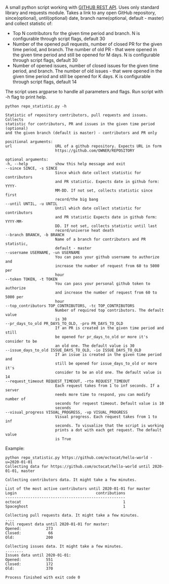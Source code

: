 A small python script working with [GITHUB REST API](https://docs.github.com/en/rest). 
Uses only standard library and requests module. Takes a link to any open GitHub repository, since(optional), until(optional) date, 
branch name(optional, default - master) and collect statistic of:
  * Top N contributors for the given time period and branch. N is configurable through script flags, default 30
  * Number of the opened pull requests, number of closed PR for the given time period, and branch. 
  The number of old PR - that were opened in the given time period and still be opened for M days. N is configurable through script flags, default 30
  * Number of opened issues, number of closed issues for the given time period, and branch. 
  The number of old issues - that were opened in the given time period and still be opened for K days. K is configurable through script flags, default 14
  

  
  The script uses argparse to handle all parameters and flags. Run script with -h flag to print help.
  ```
  python repo_statistic.py -h
  
Statistic of repository contributors, pull requests and issues. Collects
statistic for contributors, PR and issues in the given time period (optional)
and the given branch (default is master) - contributors and PR only

positional arguments:
  url                   URL of a github repository. Expects URL in form
                        https://github.com/OWNER/REPOSITORY

optional arguments:
  -h, --help            show this help message and exit
  --since SINCE, -s SINCE
                        Since which date collect statistic for contributors
                        and PR statistic. Expects date in github form: YYYY-
                        MM-DD. If not set, collects statistic since first
                        record/the big bang
  --until UNTIL, -u UNTIL
                        Until which date collect statistic for contributors
                        and PR statistic Expects date in github form: YYYY-MM-
                        DD. If not set, collects statistic until last
                        record/universe heat death
  --branch BRANCH, -b BRANCH
                        Name of a branch for contributors and PR statistic,
                        default - master
  --username USERNAME, -un USERNAME
                        You can pass your github username to authorize and
                        increase the number of request from 60 to 5000 per
                        hour
  --token TOKEN, -t TOKEN
                        You can pass your personal github token to authorize
                        and increase the number of request from 60 to 5000 per
                        hour
  --top_contributors TOP_CONTRIBUTORS, -tc TOP_CONTRIBUTORS
                        Number of required top contributors. The default value
                        is 30
  --pr_days_to_old PR_DAYS_TO_OLD, -pro PR_DAYS_TO_OLD
                        If an PR is created in the given time period and still
                        be opened for pr_days_to_old or more it's consider to be
                        an old one. The default value is 30
  --issue_days_to_old ISSUE_DAYS_TO_OLD, -io ISSUE_DAYS_TO_OLD
                        If an issue is created in the given time period and
                        still be opened for issue_days_to_old or more it's
                        consider to be an old one. The default value is 14
  --request_timeout REQUEST_TIMEOUT, -rto REQUEST_TIMEOUT
                        Each request takes from 1 to inf seconds. If a server
                        needs more time to respond, you can modify number of
                        seconds for request timeout. Default value is 10
                        seconds
  --visual_progress VISUAL_PROGRESS, -vp VISUAL_PROGRESS
                        Visual progress. Each request takes from 1 to inf
                        seconds. To visualize that the script is working
                        prints a dot with each get request. The default value
                        is True
```

Example:

```
python repo_statistic.py https://github.com/octocat/hello-world -u=2020-01-01
Collecting data for https://github.com/octocat/hello-world until 2020-01-01, master

Collecting contributors data. It might take a few minutes.
.
List of the most active contributors until 2020-01-01 for master
Login                                   contributions
-----------------------------------------------------
octocat                                             1
Spaceghost                                          1

Collecting pull requests data. It might take a few minutes.
....
Pull request data until 2020-01-01 for master:
Opened:           273
Closed:            66
Old:              200

Collecting issues data. It might take a few minutes.
........
Issues data until 2020-01-01:
Opened:           551
Closed:           172
Old:              370

Process finished with exit code 0

```
